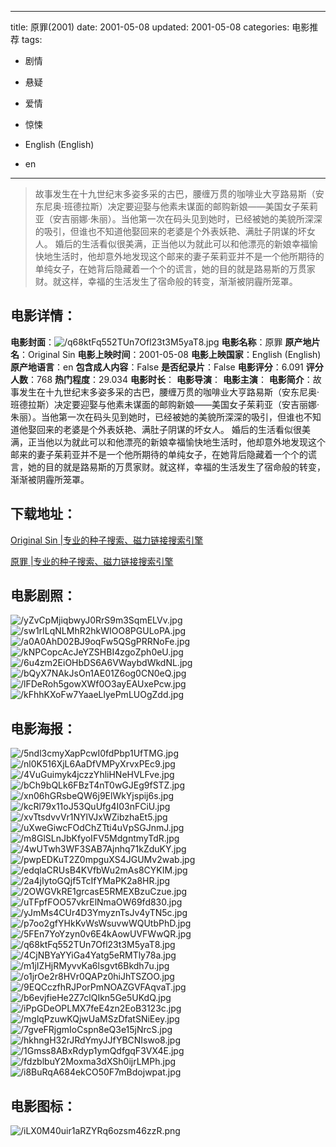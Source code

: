 
---
title: 原罪(2001)
date: 2001-05-08
updated: 2001-05-08
categories: 电影推荐
tags:
- 剧情
- 悬疑
- 爱情
- 惊悚

- English (English)
- en
---


> 故事发生在十九世纪末多姿多采的古巴，腰缠万贯的咖啡业大亨路易斯（安东尼奥·班德拉斯）决定要迎娶与他素未谋面的邮购新娘——美国女子茱莉亚（安吉丽娜·朱丽）。当他第一次在码头见到她时，已经被她的美貌所深深的吸引，但谁也不知道他娶回来的老婆是个外表妖艳、满肚子阴谋的坏女人。 婚后的生活看似很美满，正当他以为就此可以和他漂亮的新娘幸福愉快地生活时，他却意外地发现这个邮来的妻子茱莉亚并不是一个他所期待的单纯女子，在她背后隐藏着一个个的谎言，她的目的就是路易斯的万贯家财。就这样，幸福的生活发生了宿命般的转变，渐渐被阴霾所笼罩。

## **电影详情**：

**电影封面**：<img src="https://image.tmdb.org/t/p/w200/q68ktFq552TUn7Ofl23t3M5yaT8.jpg" alt="/q68ktFq552TUn7Ofl23t3M5yaT8.jpg" title="/q68ktFq552TUn7Ofl23t3M5yaT8.jpg">
**电影名称**：原罪
**原产地片名**：Original Sin
**电影上映时间**：2001-05-08
**电影上映国家**：English (English)
**原产地语言**：en
**包含成人内容**：False
**是否纪录片**：False
**电影评分**：6.091
**评分人数**：768
**热门程度**：29.034
**电影时长**：
**电影导演**：
**电影主演**：
**电影简介**：故事发生在十九世纪末多姿多采的古巴，腰缠万贯的咖啡业大亨路易斯（安东尼奥·班德拉斯）决定要迎娶与他素未谋面的邮购新娘——美国女子茱莉亚（安吉丽娜·朱丽）。当他第一次在码头见到她时，已经被她的美貌所深深的吸引，但谁也不知道他娶回来的老婆是个外表妖艳、满肚子阴谋的坏女人。 婚后的生活看似很美满，正当他以为就此可以和他漂亮的新娘幸福愉快地生活时，他却意外地发现这个邮来的妻子茱莉亚并不是一个他所期待的单纯女子，在她背后隐藏着一个个的谎言，她的目的就是路易斯的万贯家财。就这样，幸福的生活发生了宿命般的转变，渐渐被阴霾所笼罩。

## **下载地址**：
[Original Sin |专业的种子搜索、磁力链接搜索引擎](https://movie.amd794.com:2083/?search=Original%20Sin&ordering=&mode=match_phrase&page_size=10&page=1)

[原罪 |专业的种子搜索、磁力链接搜索引擎](https://movie.amd794.com:2083/?search=%E5%8E%9F%E7%BD%AA&ordering=&mode=match_phrase&page_size=10&page=1)
 

## **电影剧照**：
<img src="https://image.tmdb.org/t/p/original/yZvCpMjiqbwyJ0RrS9m3SqmELVv.jpg" alt="/yZvCpMjiqbwyJ0RrS9m3SqmELVv.jpg" title="/yZvCpMjiqbwyJ0RrS9m3SqmELVv.jpg"><img src="https://image.tmdb.org/t/p/original/sw1rILqNLMhR2hkWIOO8PGULoPA.jpg" alt="/sw1rILqNLMhR2hkWIOO8PGULoPA.jpg" title="/sw1rILqNLMhR2hkWIOO8PGULoPA.jpg"><img src="https://image.tmdb.org/t/p/original/a0A0AhD02BJ9oqFw5QSgPRRNoFe.jpg" alt="/a0A0AhD02BJ9oqFw5QSgPRRNoFe.jpg" title="/a0A0AhD02BJ9oqFw5QSgPRRNoFe.jpg"><img src="https://image.tmdb.org/t/p/original/kNPCopcAcJeYZSHBI4zgoZph0eU.jpg" alt="/kNPCopcAcJeYZSHBI4zgoZph0eU.jpg" title="/kNPCopcAcJeYZSHBI4zgoZph0eU.jpg"><img src="https://image.tmdb.org/t/p/original/6u4zm2EiOHbDS6A6VWaybdWkdNL.jpg" alt="/6u4zm2EiOHbDS6A6VWaybdWkdNL.jpg" title="/6u4zm2EiOHbDS6A6VWaybdWkdNL.jpg"><img src="https://image.tmdb.org/t/p/original/bQyX7NAkJsOn1AE01Z6og0CN0eQ.jpg" alt="/bQyX7NAkJsOn1AE01Z6og0CN0eQ.jpg" title="/bQyX7NAkJsOn1AE01Z6og0CN0eQ.jpg"><img src="https://image.tmdb.org/t/p/original/lFDeRoh5gowXWf0O3ayEAUxePcw.jpg" alt="/lFDeRoh5gowXWf0O3ayEAUxePcw.jpg" title="/lFDeRoh5gowXWf0O3ayEAUxePcw.jpg"><img src="https://image.tmdb.org/t/p/original/kFhhKXoFw7YaaeLlyePmLUOgZdd.jpg" alt="/kFhhKXoFw7YaaeLlyePmLUOgZdd.jpg" title="/kFhhKXoFw7YaaeLlyePmLUOgZdd.jpg">

## **电影海报**：
<img src="https://image.tmdb.org/t/p/original/5ndl3cmyXapPcwI0fdPbp1UfTMG.jpg" alt="/5ndl3cmyXapPcwI0fdPbp1UfTMG.jpg" title="/5ndl3cmyXapPcwI0fdPbp1UfTMG.jpg"><img src="https://image.tmdb.org/t/p/original/nl0K516XjL6AaDfVMPyXrvxPEc9.jpg" alt="/nl0K516XjL6AaDfVMPyXrvxPEc9.jpg" title="/nl0K516XjL6AaDfVMPyXrvxPEc9.jpg"><img src="https://image.tmdb.org/t/p/original/4VuGuimyk4jczzYhliHNeHVLFve.jpg" alt="/4VuGuimyk4jczzYhliHNeHVLFve.jpg" title="/4VuGuimyk4jczzYhliHNeHVLFve.jpg"><img src="https://image.tmdb.org/t/p/original/bCh9bQLk6FBzT4nT0wGJEg9fSTZ.jpg" alt="/bCh9bQLk6FBzT4nT0wGJEg9fSTZ.jpg" title="/bCh9bQLk6FBzT4nT0wGJEg9fSTZ.jpg"><img src="https://image.tmdb.org/t/p/original/xn06hGRsbeQW6j9ElWkYjspij6s.jpg" alt="/xn06hGRsbeQW6j9ElWkYjspij6s.jpg" title="/xn06hGRsbeQW6j9ElWkYjspij6s.jpg"><img src="https://image.tmdb.org/t/p/original/kcRl79x11oJ53QuUfg4I03nFCiU.jpg" alt="/kcRl79x11oJ53QuUfg4I03nFCiU.jpg" title="/kcRl79x11oJ53QuUfg4I03nFCiU.jpg"><img src="https://image.tmdb.org/t/p/original/xvTtsdvvVr1NYlVJxWZibzhaEt5.jpg" alt="/xvTtsdvvVr1NYlVJxWZibzhaEt5.jpg" title="/xvTtsdvvVr1NYlVJxWZibzhaEt5.jpg"><img src="https://image.tmdb.org/t/p/original/uXweGiwcFOdChZTti4uVpSGJnmJ.jpg" alt="/uXweGiwcFOdChZTti4uVpSGJnmJ.jpg" title="/uXweGiwcFOdChZTti4uVpSGJnmJ.jpg"><img src="https://image.tmdb.org/t/p/original/m8GlSLnJbKfyoIFV5MdgntmyTdR.jpg" alt="/m8GlSLnJbKfyoIFV5MdgntmyTdR.jpg" title="/m8GlSLnJbKfyoIFV5MdgntmyTdR.jpg"><img src="https://image.tmdb.org/t/p/original/4wUTwh3WF3SAB7Ajnhq71kZduKY.jpg" alt="/4wUTwh3WF3SAB7Ajnhq71kZduKY.jpg" title="/4wUTwh3WF3SAB7Ajnhq71kZduKY.jpg"><img src="https://image.tmdb.org/t/p/original/pwpEDKuT2Z0mpguXS4JGUMv2wab.jpg" alt="/pwpEDKuT2Z0mpguXS4JGUMv2wab.jpg" title="/pwpEDKuT2Z0mpguXS4JGUMv2wab.jpg"><img src="https://image.tmdb.org/t/p/original/edqlaCRUsB4KVfbWu2mAs8CYKIM.jpg" alt="/edqlaCRUsB4KVfbWu2mAs8CYKIM.jpg" title="/edqlaCRUsB4KVfbWu2mAs8CYKIM.jpg"><img src="https://image.tmdb.org/t/p/original/2a4jIytoGQjf5TcIfYMaPK2a8HR.jpg" alt="/2a4jIytoGQjf5TcIfYMaPK2a8HR.jpg" title="/2a4jIytoGQjf5TcIfYMaPK2a8HR.jpg"><img src="https://image.tmdb.org/t/p/original/2OWGVkRE1grcasE5RMEXBzuCzue.jpg" alt="/2OWGVkRE1grcasE5RMEXBzuCzue.jpg" title="/2OWGVkRE1grcasE5RMEXBzuCzue.jpg"><img src="https://image.tmdb.org/t/p/original/uTFpfFOO57vkrElNmaOW69fd830.jpg" alt="/uTFpfFOO57vkrElNmaOW69fd830.jpg" title="/uTFpfFOO57vkrElNmaOW69fd830.jpg"><img src="https://image.tmdb.org/t/p/original/yJmMs4CUr4D3YmyznTsJv4yTN5c.jpg" alt="/yJmMs4CUr4D3YmyznTsJv4yTN5c.jpg" title="/yJmMs4CUr4D3YmyznTsJv4yTN5c.jpg"><img src="https://image.tmdb.org/t/p/original/p7oo2gfYHkKvWsWsuvwWQUtbPhD.jpg" alt="/p7oo2gfYHkKvWsWsuvwWQUtbPhD.jpg" title="/p7oo2gfYHkKvWsWsuvwWQUtbPhD.jpg"><img src="https://image.tmdb.org/t/p/original/5FEn7YoYzyn0v6E4kAowUVFWwQR.jpg" alt="/5FEn7YoYzyn0v6E4kAowUVFWwQR.jpg" title="/5FEn7YoYzyn0v6E4kAowUVFWwQR.jpg"><img src="https://image.tmdb.org/t/p/original/q68ktFq552TUn7Ofl23t3M5yaT8.jpg" alt="/q68ktFq552TUn7Ofl23t3M5yaT8.jpg" title="/q68ktFq552TUn7Ofl23t3M5yaT8.jpg"><img src="https://image.tmdb.org/t/p/original/4CjNBYaYYiGa4Yatg5eRMTly78a.jpg" alt="/4CjNBYaYYiGa4Yatg5eRMTly78a.jpg" title="/4CjNBYaYYiGa4Yatg5eRMTly78a.jpg"><img src="https://image.tmdb.org/t/p/original/m1jIZHjRMyvvKa6lsgvt6Bkdh7u.jpg" alt="/m1jIZHjRMyvvKa6lsgvt6Bkdh7u.jpg" title="/m1jIZHjRMyvvKa6lsgvt6Bkdh7u.jpg"><img src="https://image.tmdb.org/t/p/original/o1jrOe2r8HVr0QAPz0hiJhTSZOO.jpg" alt="/o1jrOe2r8HVr0QAPz0hiJhTSZOO.jpg" title="/o1jrOe2r8HVr0QAPz0hiJhTSZOO.jpg"><img src="https://image.tmdb.org/t/p/original/9EQCczfhRJPorPmNOAZGVFAqvaT.jpg" alt="/9EQCczfhRJPorPmNOAZGVFAqvaT.jpg" title="/9EQCczfhRJPorPmNOAZGVFAqvaT.jpg"><img src="https://image.tmdb.org/t/p/original/b6evjfieHe2Z7clQIkn5Ge5UKdQ.jpg" alt="/b6evjfieHe2Z7clQIkn5Ge5UKdQ.jpg" title="/b6evjfieHe2Z7clQIkn5Ge5UKdQ.jpg"><img src="https://image.tmdb.org/t/p/original/iPpGDeOPLMX7feE4zn2EoB3123c.jpg" alt="/iPpGDeOPLMX7feE4zn2EoB3123c.jpg" title="/iPpGDeOPLMX7feE4zn2EoB3123c.jpg"><img src="https://image.tmdb.org/t/p/original/mglqPzuwKQjwUaMSzDfatSNiEey.jpg" alt="/mglqPzuwKQjwUaMSzDfatSNiEey.jpg" title="/mglqPzuwKQjwUaMSzDfatSNiEey.jpg"><img src="https://image.tmdb.org/t/p/original/7gveFRjgmIoCspn8eQ3e15jNrcS.jpg" alt="/7gveFRjgmIoCspn8eQ3e15jNrcS.jpg" title="/7gveFRjgmIoCspn8eQ3e15jNrcS.jpg"><img src="https://image.tmdb.org/t/p/original/hkhngH32rJRdYmyJJfYBCNIswo8.jpg" alt="/hkhngH32rJRdYmyJJfYBCNIswo8.jpg" title="/hkhngH32rJRdYmyJJfYBCNIswo8.jpg"><img src="https://image.tmdb.org/t/p/original/1Gmss8ABxRdyp1ymQdfgqF3VX4E.jpg" alt="/1Gmss8ABxRdyp1ymQdfgqF3VX4E.jpg" title="/1Gmss8ABxRdyp1ymQdfgqF3VX4E.jpg"><img src="https://image.tmdb.org/t/p/original/fdzblbuY2Moxma3dXSh0ijrLMPh.jpg" alt="/fdzblbuY2Moxma3dXSh0ijrLMPh.jpg" title="/fdzblbuY2Moxma3dXSh0ijrLMPh.jpg"><img src="https://image.tmdb.org/t/p/original/i8BuRqA684ekCO50F7mBdojwpat.jpg" alt="/i8BuRqA684ekCO50F7mBdojwpat.jpg" title="/i8BuRqA684ekCO50F7mBdojwpat.jpg">

## **电影图标**：
<img src="https://image.tmdb.org/t/p/original/iLX0M40uir1aRZYRq6ozsm46zzR.png" alt="/iLX0M40uir1aRZYRq6ozsm46zzR.png" title="/iLX0M40uir1aRZYRq6ozsm46zzR.png">
